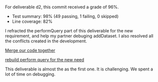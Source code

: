For deliverable d2, this commit received a grade of 96%.

- Test summary: 98% (49 passing, 1 failing, 0 skipped)
- Line coverage: 82%

I refracted the performQuery part of this deliverable for the new requirement, and help my partner debuging addDataset.
I also resolved all the conflicts created in the development.

[Merge our code together](https://github.com/CS310-2017Jan/cpsc310project_team13/commit/8eb5baf5ba794a38accb24c7abd1c159a0b6955a)

[rebuild perform query for the new need](https://github.com/CS310-2017Jan/cpsc310project_team13/commit/594e8f4adf8134269bb8cede02d8891753c15c8a)


This deliverable is almost the as the first one. It is challenging. We spent a lot of time on debugging.





